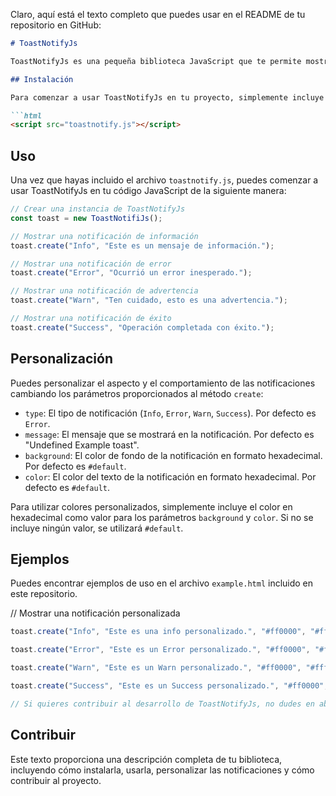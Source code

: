 Claro, aquí está el texto completo que puedes usar en el README de tu repositorio en GitHub:

```markdown
# ToastNotifyJs

ToastNotifyJs es una pequeña biblioteca JavaScript que te permite mostrar notificaciones emergentes personalizadas en tu aplicación web. Estas notificaciones, comúnmente conocidas como "toast notify", son breves y temporales, ideales para informar al usuario sobre eventos importantes de manera discreta.

## Instalación

Para comenzar a usar ToastNotifyJs en tu proyecto, simplemente incluye el siguiente código en tu HTML:

```html
<script src="toastnotify.js"></script>
```

## Uso

Una vez que hayas incluido el archivo `toastnotify.js`, puedes comenzar a usar ToastNotifyJs en tu código JavaScript de la siguiente manera:

```javascript
// Crear una instancia de ToastNotifyJs
const toast = new ToastNotifiJs();

// Mostrar una notificación de información
toast.create("Info", "Este es un mensaje de información.");

// Mostrar una notificación de error
toast.create("Error", "Ocurrió un error inesperado.");

// Mostrar una notificación de advertencia
toast.create("Warn", "Ten cuidado, esto es una advertencia.");

// Mostrar una notificación de éxito
toast.create("Success", "Operación completada con éxito.");
```

## Personalización

Puedes personalizar el aspecto y el comportamiento de las notificaciones cambiando los parámetros proporcionados al método `create`:

- `type`: El tipo de notificación (`Info`, `Error`, `Warn`, `Success`). Por defecto es `Error`.
- `message`: El mensaje que se mostrará en la notificación. Por defecto es "Undefined Example toast".
- `background`: El color de fondo de la notificación en formato hexadecimal. Por defecto es `#default`.
- `color`: El color del texto de la notificación en formato hexadecimal. Por defecto es `#default`.

Para utilizar colores personalizados, simplemente incluye el color en hexadecimal como valor para los parámetros `background` y `color`. Si no se incluye ningún valor, se utilizará `#default`.

## Ejemplos

Puedes encontrar ejemplos de uso en el archivo `example.html` incluido en este repositorio.

// Mostrar una notificación personalizada

```javascript
toast.create("Info", "Este es una info personalizado.", "#ff0000", "#ffffff");

toast.create("Error", "Este es un Error personalizado.", "#ff0000", "#ffffff");

toast.create("Warn", "Este es un Warn personalizado.", "#ff0000", "#ffffff");

toast.create("Success", "Este es un Success personalizado.", "#ff0000", "#ffffff");

// Si quieres contribuir al desarrollo de ToastNotifyJs, no dudes en abrir un issue o enviar un pull request en GitHub.
```

## Contribuir

Este texto proporciona una descripción completa de tu biblioteca, incluyendo cómo instalarla, usarla, personalizar las notificaciones y cómo contribuir al proyecto.
